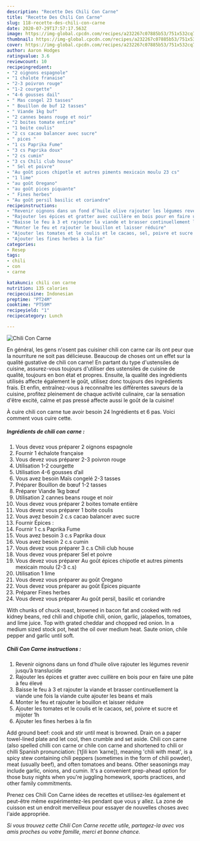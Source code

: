 ```yaml
---
description: "Recette Des Chili Con Carne"
title: "Recette Des Chili Con Carne"
slug: 118-recette-des-chili-con-carne
date: 2020-07-29T17:57:17.563Z
image: https://img-global.cpcdn.com/recipes/a232267c07885b53/751x532cq70/chili-con-carne-photo-principale-de-la-recette.jpg
thumbnail: https://img-global.cpcdn.com/recipes/a232267c07885b53/751x532cq70/chili-con-carne-photo-principale-de-la-recette.jpg
cover: https://img-global.cpcdn.com/recipes/a232267c07885b53/751x532cq70/chili-con-carne-photo-principale-de-la-recette.jpg
author: Aaron Hodges
ratingvalue: 3.6
reviewcount: 10
recipeingredient:
- "2 oignons espagnole"
- "1 chalote franaise"
- "2-3 poivron rouge"
- "1-2 courgette"
- "4-6 gousses dail"
- " Mas congel 23 tasses"
- " Bouillon de buf 12 tasses"
- " Viande 1kg buf"
- "2 cannes beans rouge et noir"
- "2 boites tomate entire"
- "1 boite coulis"
- "2 cs cacao balancer avec sucre"
- " pices "
- "1 cs Paprika Fume"
- "3 cs Paprika doux"
- "2 cs cumin"
- "3 cs Chili club house"
- " Sel et poivre"
- "Au goût pices chipotle et autres piments mexicain moulu 23 cs"
- "1 lime"
- "au goût Oregano"
- "au goût pices piquante"
- " Fines herbes"
- "Au goût persil basilic et coriandre"
recipeinstructions:
- "Revenir oignons dans un fond d’huile olive rajouter les légumes revenir jusqu’à translucide"
- "Rajouter les épices et gratter avec cuillère en bois pour en faire une pâte à feu élevé"
- "Baisse le feu à 3 et rajouter la viande et brasser continuellement la viande une fois la viande cuite ajouter les beans et maïs"
- "Monter le feu et rajouter le bouillon et laisser réduire"
- "Ajouter les tomates et le coulis et le cacaos, sel, poivre et sucre et mijoter 1h"
- "Ajouter les fines herbes à la fin"
categories:
- Resep
tags:
- chili
- con
- carne

katakunci: chili con carne 
nutrition: 135 calories
recipecuisine: Indonesian
preptime: "PT24M"
cooktime: "PT59M"
recipeyield: "1"
recipecategory: Lunch

---
```



![Chili Con Carne](https://img-global.cpcdn.com/recipes/a232267c07885b53/751x532cq70/chili-con-carne-photo-principale-de-la-recette.jpg)

En général, les gens n'osent pas cuisiner chili con carne car ils ont peur que la nourriture ne soit pas délicieuse. Beaucoup de choses ont un effet sur la qualité gustative de chili con carne! En partant du type d'ustensiles de cuisine, assurez-vous toujours d'utiliser des ustensiles de cuisine de qualité, toujours en bon état et propres. Ensuite, la qualité des ingrédients utilisés affecte également le goût, utilisez donc toujours des ingrédients frais. Et enfin, entraînez-vous à reconnaître les différentes saveurs de la cuisine, profitez pleinement de chaque activité culinaire, car la sensation d'être excité, calme et pas pressé affecte aussi le goût de la cuisine!

<!--inarticleads1-->

À cuire chili con carne tue avoir besoin 24 Ingrédients et 6 pas. Voici comment vous cuire cette.

##### Ingrédients de chili con carne :

1. Vous devez vous préparer 2 oignons espagnole
1. Fournir 1 échalote française
1. Vous devez vous préparer 2-3 poivron rouge
1. Utilisation 1-2 courgette
1. Utilisation 4-6 gousses d’ail
1. Vous avez besoin  Maïs congelé 2-3 tasses
1. Préparer  Bouillon de bœuf 1-2 tasses
1. Préparer  Viande 1kg bœuf
1. Utilisation 2 cannes beans rouge et noir
1. Vous devez vous préparer 2 boites tomate entière
1. Vous devez vous préparer 1 boite coulis
1. Vous avez besoin 2 c.s cacao balancer avec sucre
1. Fournir  Épices :
1. Fournir 1 c.s Paprika Fume
1. Vous avez besoin 3 c.s Paprika doux
1. Vous avez besoin 2 c.s cumin
1. Vous devez vous préparer 3 c.s Chili club house
1. Vous devez vous préparer  Sel et poivre
1. Vous devez vous préparer Au goût épices chipotle et autres piments mexicain moulu (2-3 c.s)
1. Utilisation 1 lime
1. Vous devez vous préparer au goût Oregano
1. Vous devez vous préparer au goût Épices piquante
1. Préparer  Fines herbes
1. Vous devez vous préparer Au goût persil, basilic et coriandre


With chunks of chuck roast, browned in bacon fat and cooked with red kidney beans, red chili and chipotle chili, onion, garlic, jalapeños, tomatoes, and lime juice. Top with grated cheddar and chopped red onion. In a medium sized stock pot, heat the oil over medium heat. Saute onion, chile pepper and garlic until soft. 

<!--inarticleads2-->

##### Chili Con Carne instructions :

1. Revenir oignons dans un fond d’huile olive rajouter les légumes revenir jusqu’à translucide
1. Rajouter les épices et gratter avec cuillère en bois pour en faire une pâte à feu élevé
1. Baisse le feu à 3 et rajouter la viande et brasser continuellement la viande une fois la viande cuite ajouter les beans et maïs
1. Monter le feu et rajouter le bouillon et laisser réduire
1. Ajouter les tomates et le coulis et le cacaos, sel, poivre et sucre et mijoter 1h
1. Ajouter les fines herbes à la fin


Add ground beef: cook and stir until meat is browned. Drain on a paper towel-lined plate and let cool, then crumble and set aside. Chili con carne (also spelled chilli con carne or chile con carne and shortened to chili or chilli Spanish pronunciation: [ˈtʃili kon ˈkaɾne]), meaning &#39;chili with meat&#39;, is a spicy stew containing chili peppers (sometimes in the form of chili powder), meat (usually beef), and often tomatoes and beans. Other seasonings may include garlic, onions, and cumin. It&#39;s a convenient prep-ahead option for those busy nights when you&#39;re juggling homework, sports practices, and other family commitments. 

<!--inarticleads1-->

<p>
Prenez ces Chili Con Carne idées de recettes et utilisez-les également et peut-être même expérimentez-les pendant que vous y allez. La zone de cuisson est un endroit merveilleux pour essayer de nouvelles choses avec l'aide appropriée.
</p>

<p>
<i>Si vous trouvez cette Chili Con Carne recette utile, partagez-la avec vos amis proches ou votre famille, merci et bonne chance.</i>
</p>
